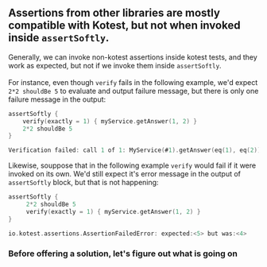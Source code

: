 ## Assertions from other libraries are mostly compatible with Kotest, but not when invoked inside `assertSoftly`.

Generally, we can invoke non-kotest assertions inside kotest tests, and they work as expected, but not if we invoke them inside `assertSoftly`. 
<br/>
<br/>
For instance, even though `verify` fails in the following example, we'd expect `2*2 shouldBe 5` to evaluate and output failure message, but there is only one failure message in the output:

```kotlin
assertSoftly {
    verify(exactly = 1) { myService.getAnswer(1, 2) }
    2*2 shouldBe 5
}

Verification failed: call 1 of 1: MyService(#1).getAnswer(eq(1), eq(2))) was not called
```

Likewise, souppose that in the following example `verify` would fail if it were invoked on its own. We'd still expect it's error message in the output of `assertSoftly` block, but that is not happening:

```kotlin
assertSoftly {
     2*2 shouldBe 5
     verify(exactly = 1) { myService.getAnswer(1, 2) }
}

io.kotest.assertions.AssertionFailedError: expected:<5> but was:<4>
```

### Before offering a solution, let's figure out what is going on
